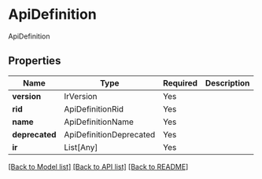 # ApiDefinition

ApiDefinition

## Properties
| Name | Type | Required | Description |
| ------------ | ------------- | ------------- | ------------- |
**version** | IrVersion | Yes |  |
**rid** | ApiDefinitionRid | Yes |  |
**name** | ApiDefinitionName | Yes |  |
**deprecated** | ApiDefinitionDeprecated | Yes |  |
**ir** | List[Any] | Yes |  |


[[Back to Model list]](../../../README.md#models-v2-link) [[Back to API list]](../../README.md#documentation-for-api-endpoints) [[Back to README]](../../README.md)
